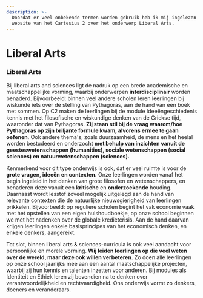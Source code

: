 ```yaml
---
description: >-
  Doordat er veel onbekende termen worden gebruik heb ik mij ingelezen op de
  website van het Cartesius 2 over het onderwerp Liberal Arts.
---
```


# Liberal Arts

### Liberal Arts

Bij liberal arts and sciences ligt de nadruk op een brede academische en maatschappelijke vorming, waarbij onderwerpen **interdisciplinair** worden benaderd. Bijvoorbeeld: binnen veel andere scholen leren leerlingen bij wiskunde iets over de stelling van Pythagoras, aan de hand van een boek met sommen. Op C2 maken de leerlingen bij de module Ideeëngeschiedenis kennis met het filosofische en wiskundige denken van de Griekse tijd, waaronder dat van Pythagoras. **Zij staan stil bij de vraag waarom/hoe Pythagoras op zijn briljante formule kwam, alvorens ermee te gaan oefenen**. Ook andere thema's, zoals duurzaamheid, de mens en het heelal worden bestudeerd en onderzocht **met behulp van inzichten vanuit de geesteswetenschappen \(humanities\), sociale wetenschappen \(social sciences\) en natuurwetenschappen \(sciences\).**

Kenmerkend voor dit type onderwijs is ook, dat er veel ruimte is voor de **grote vragen, ideeën en contexten.** Onze leerlingen worden vanaf het begin ingeleid in het denken van grote filosofen en wetenschappers, en benaderen deze vanuit een **kritische** en **onderzoekende** houding. Daarnaast wordt lesstof zoveel mogelijk uitgelegd aan de hand van relevante contexten die de natuurlijke nieuwsgierigheid van leerlingen prikkelen. Bijvoorbeeld: op reguliere scholen begint het vak economie vaak met het opstellen van een eigen huishoudboekje, op onze school beginnen we met het nadenken over de globale kredietcrisis. Aan de hand daarvan krijgen leerlingen enkele basisprincipes van het economisch denken, en enkele denkers, aangereikt.

Tot slot, binnen liberal arts & sciences-curricula is ook veel aandacht voor persoonlijke en morele vorming. **Wij leiden leerlingen op die veel weten over de wereld, maar deze ook willen verbeteren**. Zo doen alle leerlingen op onze school jaarlijks mee aan een aantal maatschappelijke projecten, waarbij zij hun kennis en talenten inzetten voor anderen. Bij modules als Identiteit en Ethiek leren zij bovendien na te denken over verantwoordelijkheid en rechtvaardigheid. Ons onderwijs vormt zo denkers, doeners en veranderaars.

